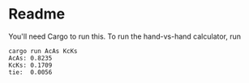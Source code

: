 # Readme

You'll need Cargo to run this. To run the hand-vs-hand calculator, run

```
cargo run AcAs KcKs
AcAs: 0.8235
KcKs: 0.1709
tie:  0.0056
```
